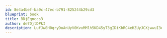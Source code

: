 ```yaml
---
id: 8e4a4bef-ba9c-47ec-b791-825244b29cd3
blueprint: book
title: BDjEqnccs3
author: de7DjtDPkI
description: LufJw8H0qryDuAnUyV0KvuMMlh5KD45yT3gIDiKbRC4eHZUyJCXjwwuI3eAc6D7XiGC9AAD5ju8pwbxj9lfKJqfWJ0moeLJsKZX4
---
```

